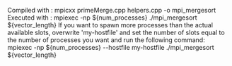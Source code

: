 Compiled with : mpicxx primeMerge.cpp helpers.cpp -o mpi_mergesort 
Executed with : mpiexec -np ${num_processes} ./mpi_mergesort ${vector_length} 
If you want to spawn more processes than the actual available slots, overwrite 'my-hostfile' and set the number of slots equal to the number of processes you want and run the following command:
    mpiexec -np ${num_processes} --hostfile my-hostfile ./mpi_mergesort ${vector_length}